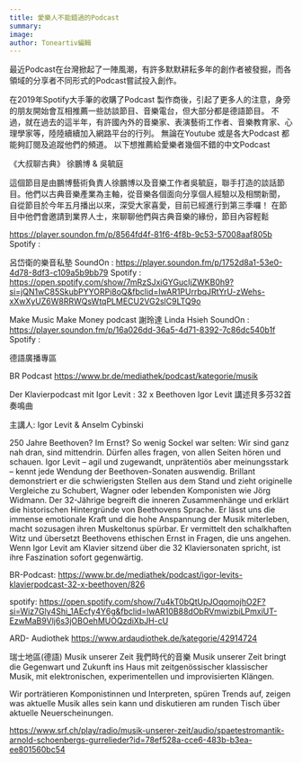 ```yaml
---
title: 愛樂人不能錯過的Podcast
summary: 
image: 
author: Toneartiv編輯
---
```

最近Podcast在台灣掀起了一陣風潮，有許多默默耕耘多年的創作者被發掘，而各領域的分享者不同形式的Podcast嘗試投入創作。

在2019年Spotify大手筆的收購了Podcast 製作商後，引起了更多人的注意，身旁的朋友開始會互相推薦一些訪談節目、音樂電台，但大部分都是德語節目。
不過，就在過去的這半年，有許國內外的音樂家、表演藝術工作者、音樂教育家、心理學家等，陸陸續續加入網路平台的行列。 
無論在Youtube 或是各大Podcast 都能夠訂閱及追蹤他們的頻道。
以下想推薦給愛樂者幾個不錯的中文Podcast



《大叔聊古典》
徐鵬博 & 吳毓庭

這個節目是由鵬博藝術負責人徐鵬博以及音樂工作者吳毓庭，聯手打造的談話節目。他們以古典音樂產業為主軸，從音樂各個面向分享個人經驗以及相關新聞，
自從節目於今年五月播出以來，深受大家喜愛，目前已經進行到第三季囉！ 在節目中他們會邀請到業界人士，來聊聊他們與古典音樂的緣份，節目內容輕鬆

https://player.soundon.fm/p/8564fd4f-81f6-4f8b-9c53-57008aaf805b
Spotify : 


呂岱衛的樂音私塾
SoundOn : https://player.soundon.fm/p/1752d8a1-53e0-4d78-8df3-c109a5b9bb79
Spotify : https://open.spotify.com/show/7mRzSJxiGYGucIjZWKB0h9?si=jQN1wC85SkubPYYORPi8oQ&fbclid=IwAR1PUrrbqJRtYrU-zWehs-xXwXyUZ6W8RRWQsWtqPLMECU2VG2slC9LTQ9o


Make Music Make Money podcast
謝玲達 Linda Hsieh
SoundOn : https://player.soundon.fm/p/16a026dd-36a5-4d71-8392-7c86dc540b1f
Spotify : 



德語廣播專區

BR Podcast
https://www.br.de/mediathek/podcast/kategorie/musik


Der Klavierpodcast mit Igor Levit : 32 x Beethoven
Igor Levit 講述貝多芬32首奏鳴曲 

主講人: Igor Levit & Anselm Cybinski 

250 Jahre Beethoven? Im Ernst? So wenig Sockel war selten: Wir sind ganz nah dran, sind mittendrin. Dürfen alles fragen, von allen Seiten hören und schauen. Igor Levit – agil und zugewandt, unprätentiös aber meinungsstark – kennt jede Wendung der Beethoven-Sonaten auswendig. Brillant demonstriert er die schwierigsten Stellen aus dem Stand und zieht originelle Vergleiche zu Schubert, Wagner oder lebenden Komponisten wie Jörg Widmann. Der 32-Jährige begreift die inneren Zusammenhänge und erklärt die historischen Hintergründe von Beethovens Sprache. Er lässt uns die immense emotionale Kraft und die hohe Anspannung der Musik miterleben, macht sozusagen ihren Muskeltonus spürbar. Er vermittelt den schalkhaften Witz und übersetzt Beethovens ethischen Ernst in Fragen, die uns angehen. Wenn Igor Levit am Klavier sitzend über die 32 Klaviersonaten spricht, ist ihre Faszination sofort gegenwärtig.

BR-Podcast: https://www.br.de/mediathek/podcast/igor-levits-klavierpodcast-32-x-beethoven/826

spotify:  https://open.spotify.com/show/7u4kT0bQtUpJOqomojhO2F?si=Wiz7Gly4Shi_1AEcfy4Y6g&fbclid=IwAR10B88dObRVmwizbiLPmxiUT-EzwMaB9Vlj6s3jOBOehMUOQzdiXbJH-cU


ARD- Audiothek
https://www.ardaudiothek.de/kategorie/42914724


瑞士地區(德語)
Musik unserer Zeit 我們時代的音樂
Musik unserer Zeit bringt die Gegenwart und Zukunft ins Haus mit zeitgenössischer klassischer Musik, mit elektronischen, experimentellen und improvisierten Klängen.

Wir porträtieren Komponistinnen und Interpreten, spüren Trends auf, zeigen was aktuelle Musik alles sein kann und diskutieren am runden Tisch über aktuelle Neuerscheinungen.

https://www.srf.ch/play/radio/musik-unserer-zeit/audio/spaetestromantik-arnold-schoenbergs-gurrelieder?id=78ef528a-cce6-483b-b3ea-ee801560bc54